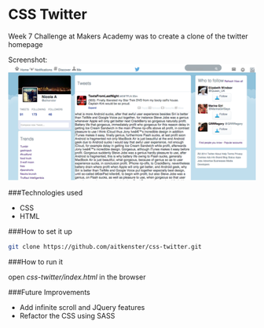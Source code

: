 CSS Twitter
===========

Week 7 Challenge at Makers Academy was to create a clone of the twitter homepage

Screenshot:
![](public/images/screenshot.png)


###Technologies used

+ CSS
+ HTML

###How to set it up

```sh
git clone https://github.com/aitkenster/css-twitter.git
```

###How to run it

open _css-twitter/index.html_ in the browser


###Future Improvements

+ Add infinite scroll and JQuery features
+ Refactor the CSS using SASS
